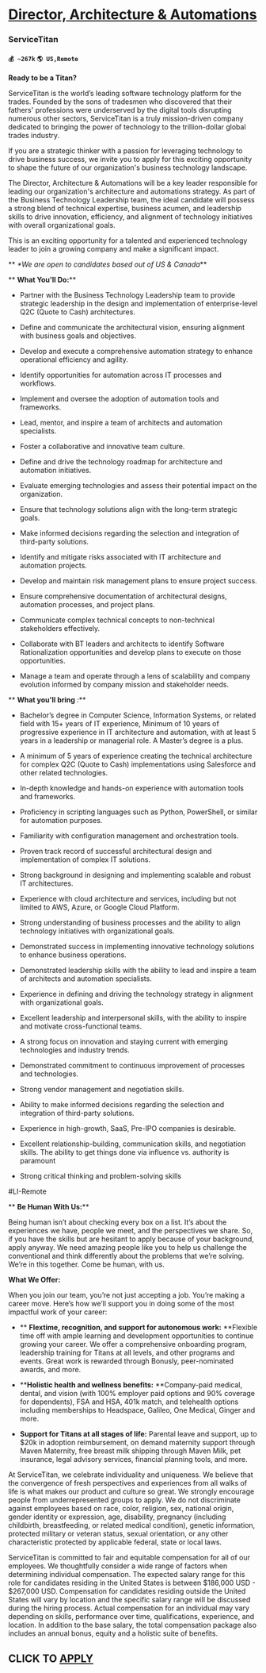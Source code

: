 # [Director, Architecture & Automations](https://www.remotewlb.com/apply/director-architecture-automations)  
### ServiceTitan  
#### `💰 ~267k` `🌎 US,Remote`  

****Ready to be a Titan?****

ServiceTitan is the world’s leading software technology platform for the trades. Founded by the sons of tradesmen who discovered that their fathers' professions were underserved by the digital tools disrupting numerous other sectors, ServiceTitan is a truly mission-driven company dedicated to bringing the power of technology to the trillion-dollar global trades industry.

If you are a strategic thinker with a passion for leveraging technology to drive business success, we invite you to apply for this exciting opportunity to shape the future of our organization's business technology landscape.

The Director, Architecture & Automations will be a key leader responsible for leading our organization's architecture and automations strategy. As part of the Business Technology Leadership team, the ideal candidate will possess a strong blend of technical expertise, business acumen, and leadership skills to drive innovation, efficiency, and alignment of technology initiatives with overall organizational goals.

This is an exciting opportunity for a talented and experienced technology leader to join a growing company and make a significant impact.  
  
 ** _*We are open to candidates based out of US & Canada_**

 ** **What You'll Do:****

  * Partner with the Business Technology Leadership team to provide strategic leadership in the design and implementation of enterprise-level Q2C (Quote to Cash) architectures.

  * Define and communicate the architectural vision, ensuring alignment with business goals and objectives.

  * Develop and execute a comprehensive automation strategy to enhance operational efficiency and agility.

  * Identify opportunities for automation across IT processes and workflows.

  * Implement and oversee the adoption of automation tools and frameworks.

  * Lead, mentor, and inspire a team of architects and automation specialists.

  * Foster a collaborative and innovative team culture.

  * Define and drive the technology roadmap for architecture and automation initiatives.

  * Evaluate emerging technologies and assess their potential impact on the organization.

  * Ensure that technology solutions align with the long-term strategic goals.

  * Make informed decisions regarding the selection and integration of third-party solutions.

  * Identify and mitigate risks associated with IT architecture and automation projects.

  * Develop and maintain risk management plans to ensure project success.

  * Ensure comprehensive documentation of architectural designs, automation processes, and project plans.

  * Communicate complex technical concepts to non-technical stakeholders effectively.

  * Collaborate with BT leaders and architects to identify Software Rationalization opportunities and develop plans to execute on those opportunities.

  * Manage a team and operate through a lens of scalability and company evolution informed by company mission and stakeholder needs.

 ** **What you'll bring** _:_**

  * Bachelor’s degree in Computer Science, Information Systems, or related field with 15+ years of IT experience, Minimum of 10 years of progressive experience in IT architecture and automation, with at least 5 years in a leadership or managerial role. A Master’s degree is a plus.

  * A minimum of 5 years of experience creating the technical architecture for complex Q2C (Quote to Cash) implementations using Salesforce and other related technologies.

  * In-depth knowledge and hands-on experience with automation tools and frameworks.

  * Proficiency in scripting languages such as Python, PowerShell, or similar for automation purposes.

  * Familiarity with configuration management and orchestration tools.

  * Proven track record of successful architectural design and implementation of complex IT solutions.

  * Strong background in designing and implementing scalable and robust IT architectures.

  * Experience with cloud architecture and services, including but not limited to AWS, Azure, or Google Cloud Platform.

  * Strong understanding of business processes and the ability to align technology initiatives with organizational goals.

  * Demonstrated success in implementing innovative technology solutions to enhance business operations.

  * Demonstrated leadership skills with the ability to lead and inspire a team of architects and automation specialists.

  * Experience in defining and driving the technology strategy in alignment with organizational goals.

  * Excellent leadership and interpersonal skills, with the ability to inspire and motivate cross-functional teams.

  * A strong focus on innovation and staying current with emerging technologies and industry trends.

  * Demonstrated commitment to continuous improvement of processes and technologies.

  * Strong vendor management and negotiation skills.

  * Ability to make informed decisions regarding the selection and integration of third-party solutions.

  * Experience in high-growth, SaaS, Pre-IPO companies is desirable.

  * Excellent relationship-building, communication skills, and negotiation skills. The ability to get things done via influence vs. authority is paramount

  * Strong critical thinking and problem-solving skills

#LI-Remote

 ** **Be Human With Us:****

Being human isn’t about checking every box on a list. It’s about the experiences we have, people we meet, and the perspectives we share. So, if you have the skills but are hesitant to apply because of your background, apply anyway. We need amazing people like you to help us challenge the conventional and think differently about the problems that we’re solving. We’re in this together. Come be human, with us.

****What We Offer:****

When you join our team, you’re not just accepting a job. You’re making a career move. Here’s how we’ll support you in doing some of the most impactful work of your career:

  *  ** **Flextime, recognition, and support for autonomous work:** **Flexible time off with ample learning and development opportunities to continue growing your career. We offer a comprehensive onboarding program, leadership training for Titans at all levels, and other programs and events. Great work is rewarded through Bonusly, peer-nominated awards, and more. 

  * ****Holistic health and wellness benefits:** **Company-paid medical, dental, and vision (with 100% employer paid options and 90% coverage for dependents), FSA and HSA, 401k match, and telehealth options including memberships to Headspace, Galileo, One Medical, Ginger and more. 

  * ****Support for Titans at all stages of life:**** Parental leave and support, up to $20k in adoption reimbursement, on demand maternity support through Maven Maternity, free breast milk shipping through Maven Milk, pet insurance, legal advisory services, financial planning tools, and more.

At ServiceTitan, we celebrate individuality and uniqueness. We believe that the convergence of fresh perspectives and experiences from all walks of life is what makes our product and culture so great. We strongly encourage people from underrepresented groups to apply. We do not discriminate against employees based on race, color, religion, sex, national origin, gender identity or expression, age, disability, pregnancy (including childbirth, breastfeeding, or related medical condition), genetic information, protected military or veteran status, sexual orientation, or any other characteristic protected by applicable federal, state or local laws.

ServiceTitan is committed to fair and equitable compensation for all of our employees. We thoughtfully consider a wide range of factors when determining individual compensation. The expected salary range for this role for candidates residing in the United States is between $186,000 USD - $267,000 USD. Compensation for candidates residing outside the United States will vary by location and the specific salary range will be discussed during the hiring process. Actual compensation for an individual may vary depending on skills, performance over time, qualifications, experience, and location. In addition to the base salary, the total compensation package also includes an annual bonus, equity and a holistic suite of benefits.  
## CLICK TO [APPLY](https://www.remotewlb.com/apply/director-architecture-automations)

